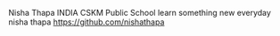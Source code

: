 Nisha Thapa
INDIA
CSKM Public School
learn something new everyday
nisha thapa 
https://github.com/nishathapa